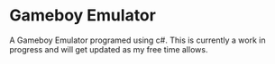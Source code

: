 # Gameboy Emulator

A Gameboy Emulator programed using c#. This is currently a work in progress and will get updated as my free time allows.